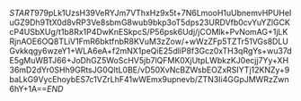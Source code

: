 $START$979pLk1UzsH39VeRYJm7VThxHz9x5t+7N6LmooH1uUbnemvHPUHeIuGZ9Dh9TtX0d8vRP3Ve8sbmG8wub9bkp3oT5dps23URDVfb0cvYuYZlGCKcP4USbXUg/t1b8Rx1P4DwKnESkpcS/P56psk6Udj/jCOMlk+PvNomAG+1jLKRjnAOE6OQ8TLiV1FmR6bktfnbR8KVuM3zZow/+wWzZFp5TZTr51VGs8DLUGvkkqgy6wzeY1+WLA6eA+f2mNX1peQiE25dliP8f3Gcz0xTH3qRgYs+wu37dE5gMuWBTJ66+JoDhGZ5WoScHV5jb7lQFMK0XjUtpLWbkzKJ0ecjj7Yy+XH36mD2dYr0SHh9GRtsJG0QltL0BE/vD50XvNcBZWsbEOZxRSIYTj12KNZy+9baLkG9VycEhoybES7c1VZrLhF41wWEmx9upnevb/ZTN3Ii4GGpJMWRzZwn6hY+1A==$END$